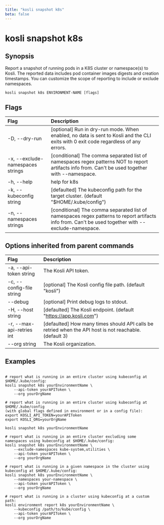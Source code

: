 ```yaml
---
title: "kosli snapshot k8s"
beta: false
---
```


# kosli snapshot k8s

## Synopsis

Report a snapshot of running pods in a K8S cluster or namespace(s) to Kosli.
The reported data includes pod container images digests and creation timestamps. You can customize the scope of reporting
to include or exclude namespaces.

```shell
kosli snapshot k8s ENVIRONMENT-NAME [flags]
```

## Flags
| Flag | Description |
| :--- | :--- |
|    -D, --dry-run  |  [optional] Run in dry-run mode. When enabled, no data is sent to Kosli and the CLI exits with 0 exit code regardless of any errors.  |
|    -x, --exclude-namespaces strings  |  [conditional] The comma separated list of namespaces regex patterns NOT to report artifacts info from. Can't be used together with --namespace.  |
|    -h, --help  |  help for k8s  |
|    -k, --kubeconfig string  |  [defaulted] The kubeconfig path for the target cluster. (default "$HOME/.kube/config")  |
|    -n, --namespaces strings  |  [conditional] The comma separated list of namespaces regex patterns to report artifacts info from. Can't be used together with --exclude-namespace.  |


## Options inherited from parent commands
| Flag | Description |
| :--- | :--- |
|    -a, --api-token string  |  The Kosli API token.  |
|    -c, --config-file string  |  [optional] The Kosli config file path. (default "kosli")  |
|        --debug  |  [optional] Print debug logs to stdout.  |
|    -H, --host string  |  [defaulted] The Kosli endpoint. (default "https://app.kosli.com")  |
|    -r, --max-api-retries int  |  [defaulted] How many times should API calls be retried when the API host is not reachable. (default 3)  |
|        --org string  |  The Kosli organization.  |


## Examples

```shell

# report what is running in an entire cluster using kubeconfig at $HOME/.kube/config:
kosli snapshot k8s yourEnvironmentName \
	--api-token yourAPIToken \
	--org yourOrgName

# report what is running in an entire cluster using kubeconfig at $HOME/.kube/config 
(with global flags defined in environment or in a config file):
export KOSLI_API_TOKEN=yourAPIToken
export KOSLI_ORG=yourOrgName

kosli snapshot k8s yourEnvironmentName

# report what is running in an entire cluster excluding some namespaces using kubeconfig at $HOME/.kube/config:
kosli snapshot k8s yourEnvironmentName \
    --exclude-namespaces kube-system,utilities \
	--api-token yourAPIToken \
	--org yourOrgName

# report what is running in a given namespace in the cluster using kubeconfig at $HOME/.kube/config:
kosli snapshot k8s yourEnvironmentName \
	--namespaces your-namespace \
	--api-token yourAPIToken \
	--org yourOrgName

# report what is running in a cluster using kubeconfig at a custom path:
kosli environment report k8s yourEnvironmentName \
	--kubeconfig /path/to/kube/config \
	--api-token yourAPIToken \
	--org yourOrgName

```

